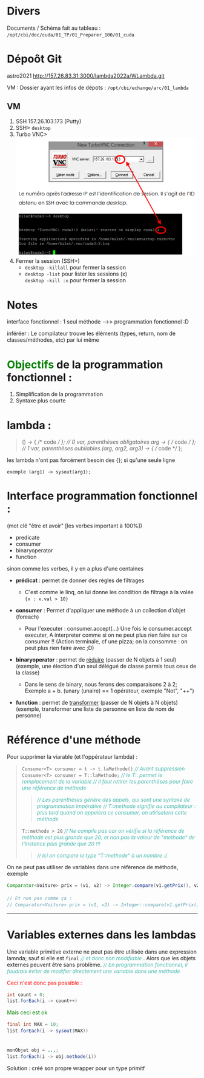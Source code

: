 

# Divers
Documents / Schéma fait au tableau : `/opt/cbi/doc/cuda/01_TP/01_Preparer_100/01_cuda`

# Dépoôt Git
astro2021
http://157.26.83.31:3000/lambda2022a/WLambda.git

VM : Dossier ayant les infos de dépots : `/opt/cbi/echange/arc/01_lambda`

## VM
1. SSH 157.26.103.173 (Putty)
1. SSH> `desktop`
2. Turbo VNC> ![](Screen/2022-09-27-09-00-54.png)
3. Fermer la session (SSH>)
	- `desktop -killall` pour fermer la session
	- `desktop -list` pour lister les sessions (x)<br>`desktop -kill :x` pour fermer la session

# Notes
interface fonctionnel : 1 seul méthode -->> programmation fonctionnel :D

inféréer : Le compilateur trouve les éléments (types, return, nom de classes/méthodes, etc) par lui même

# <span style="color: green">Objectifs</span> de la programmation fonctionnel :
1. Simplification de la programmation
2. Syntaxe plus courte



# lambda :
>() -> { /* code */ };	// 0 var, parenthèses obligatoires
>arg -> { /* code */ };	// 1 var, parenthèses oubliables
>(arg, arg2, arg3) -> { /* code */ };

les lambda n'ont pas forcément besoin des {}; si qu'une seule ligne

	exemple (arg1) -> sysout(arg1);



# Interface programmation fonctionnel :
(mot clé "être et avoir" [les verbes important à 100%])
- predicate
- consumer
- binaryoperator
- function

sinon comme les verbes, il y en a plus d'une centaines

- **prédicat** : permet de donner des règles de filtrages
  - C'est comme le linq, on lui donne les condition de filtrage à la volée `{x : x.val > 10}`
- **consumer** : Permet d'appliquer une méthode à un collection d'objet (foreach)
  - Pour l'executer : consumer.accept(...)
	Une fois le consumer.accept executer, A interpreter comme si on ne peut plus rien faire sur ce consumer !! (Action terminale, cf une pizza; on la consomme : on peut plus rien faire avec ;D)

- **binaryoperator** : permet de <u>réduire</u> (passer de N objets à 1 seul) (exemple, une élection d'un seul délégué de classe parmis tous ceux de la classe)
  - Dans le sens de binary, nous ferons des comparaisons 2 à 2; Exemple a + b.
	(unary (unaire) == 1 opérateur, exemple "Not", "++")
- **function** : permet de <u>transformer</u> (passer de N objets à N objets) (exemple, transformer une liste de personne en liste de nom de personne)

		



# Référence d'une méthode
Pour supprimer la viarable (et l'oppérateur lambda) :
> `Consumer<T> consumer = t -> t.laMethode()` <span style="color: #46b7ae; font-style: italic; font-size: 0.85rem">// Avant suppression</span>
> `Consumer<T> consumer = T::laMethode;` <span style="color: #46b7ae; font-style: italic; font-size: 0.85rem">// le T:: permet le remplacement de la variable // Il faut retirer les parenthèses pour faire une référence de méthode</span>
>
>> <span style="color: #46b7ae; font-style: italic; font-size: 0.85rem"> // Les parenthèses génère des appels, qui sont une syntaxe de programmation impérative</span>
>> <span style="color: #46b7ae; font-style: italic; font-size: 0.85rem"> // T::methode signifie au compilateur : plus tard quand on appelera ce consumer, on utilisatera cette méthode</span>
>
> `T::methode > 20` <span style="color: #46b7ae; font-style: italic; font-size: 0.85rem"> // Ne compile pas car on vérifie si la référence de méthode est plus grande que 20; et non pas la valeur de "methode" de l'instance plus grande que 20 !!!</span>
>><span style="color: #46b7ae; font-style: italic; font-size: 0.85rem">// Ici on compare le type "T::methode" à un nombre :(</span>


On ne peut pas utiliser de variables dans une référence de méthode, exemple

```java
Comparator<Voiture> prix = (v1, v2) -> Integer.compare(v1.getPrix(), v2.getPrix())

// Et non pas comme ça : 
// Comparator<Voiture> prix = (v1, v2) -> Integer::compare(v1.getPrix(), v2.getPrix())

```

-----------
# Variables externes dans les lambdas

Une variable primitive externe ne peut pas être utilisée dans une expression lamnda; sauf si elle est `final` <span style="color: #46b7ae; font-style: italic; font-size: 0.85rem">// et donc non modifiable</span> .
Alors que les objets externes peuvent être sans problème.
<span style="color: #46b7ae; font-style: italic; font-size: 0.85rem">// En programmation fonctionnel, il faudrais éviter de modifier directement une variable dans une méthode</span> 

<span style="color: red">Ceci n'est donc pas possible :</span> 
```java
int count = 0;
list.forEach(i -> count++)
```

<span style="color: green">Mais ceci est ok</span> 
```java
final int MAX = 10;
list.forEach(i -> sysout(MAX))


monObjet obj = ...;
list.forEach(i -> obj.methode(i))
```

Solution : créé son propre wrapper pour un type primitf
